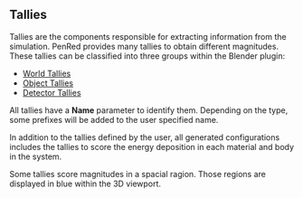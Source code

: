 ## Tallies

Tallies are the components responsible for extracting information from the simulation. PenRed provides many tallies to obtain different magnitudes. These tallies can be classified into three groups within the Blender plugin:

- [World Tallies](world-tallies.md)
- [Object Tallies](object-tallies.md)
- [Detector Tallies](detector-tallies.md)

All tallies have a **Name** parameter to identify them. Depending on the type, some prefixes will be added to the user specified name.

In addition to the tallies defined by the user, all generated configurations includes the tallies to score the energy deposition in each material and body in the system.

Some tallies score magnitudes in a spacial ragion. Those regions are displayed in blue within the 3D viewport.
